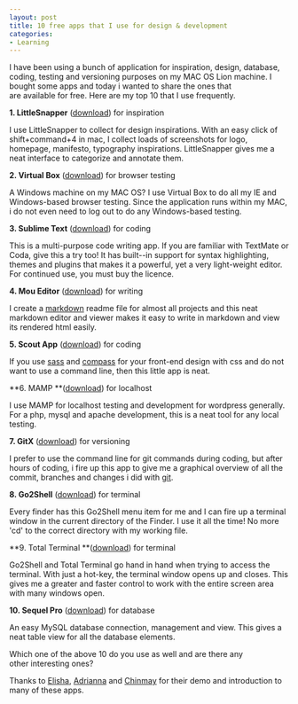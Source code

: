 ```yaml
---
layout: post
title: 10 free apps that I use for design & development
categories:
- Learning
---
```


I have been using a bunch of application for inspiration, design, database, coding, testing and versioning purposes on my MAC OS Lion machine. I bought some apps and today i wanted to share the ones that are available for free. Here are my top 10 that I use frequently.

**1. LittleSnapper** (<a href="http://www.realmacsoftware.com/littlesnapper/">download</a>) for inspiration

I use LittleSnapper to collect for design inspirations. With an easy click of shift+command+4 in mac, I collect loads of screenshots for logo, homepage, manifesto, typography inspirations. LittleSnapper gives me a neat interface to categorize and annotate them.

**2. Virtual Box** (<a href="https://www.virtualbox.org/wiki/Downloads">download</a>) for browser testing

A Windows machine on my MAC OS? I use Virtual Box to do all my IE and Windows-based browser testing. Since the application runs within my MAC, i do not even need to log out to do any Windows-based testing.

**3. Sublime Text** (<a href="http://www.sublimetext.com/download">download</a>) for coding

This is a multi-purpose code writing app. If you are familiar with TextMate or Coda, give this a try too! It has built--in support for syntax highlighting, themes and plugins that makes it a powerful, yet a very light-weight editor. For continued use, you must buy the licence.

**4. Mou Editor** (<a href="http://mouapp.com/">download</a>) for writing

I create a <a href="http://daringfireball.net/projects/markdown/">markdown</a> readme file for almost all projects and this neat markdown editor and viewer makes it easy to write in markdown and view its rendered html easily.

**5. Scout App** (<a href="http://mhs.github.com/scout-app/">download</a>) for coding

If you use <a href="http://sass-lang.com/">sass</a> and <a href="http://compass-style.org/">compass</a> for your front-end design with css and do not want to use a command line, then this little app is neat.

**6. MAMP **(<a href="http://www.mamp.info/en/downloads/index.html">download</a>) for localhost

I use MAMP for localhost testing and development for wordpress generally. For a php, mysql and apache development, this is a neat tool for any local testing.

**7. GitX** (<a href="http://gitx.frim.nl/">download</a>) for versioning

I prefer to use the command line for git commands during coding, but after hours of coding, i fire up this app to give me a graphical overview of all the commit, branches and changes i did with <a href="http://git-scm.com/">git</a>.

**8. Go2Shell** (<a href="http://mac.softpedia.com/get/Utilities/Go2Shell.shtml">download</a>) for terminal

Every finder has this Go2Shell menu item for me and I can fire up a terminal window in the current directory of the Finder. I use it all the time! No more 'cd' to the correct directory with my working file.

**9. Total Terminal **(<a href="http://totalterminal.binaryage.com/">download</a>) for terminal

Go2Shell and Total Terminal go hand in hand when trying to access the terminal. With just a hot-key, the terminal window opens up and closes. This gives me a greater and faster control to work with the entire screen area with many windows open.

**10. Sequel Pro** (<a href="http://totalterminal.binaryage.com/">download</a>) for database

An easy MySQL database connection, management and view. This gives a neat table view for all the database elements.

Which one of the above 10 do you use as well and are there any other interesting ones?

Thanks to <a href="http://elishatan.com/">Elisha</a>, <a href="http://adriannatan.com/">Adrianna</a> and <a href="http://chinpen.net/">Chinmay</a> for their demo and introduction to many of these apps.
